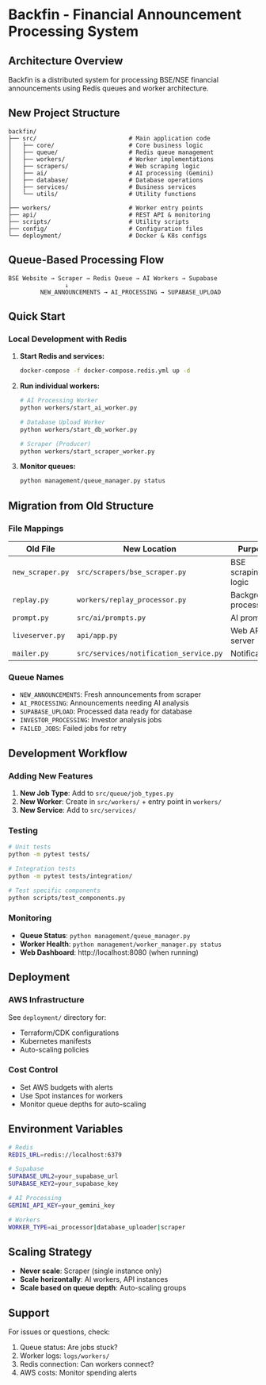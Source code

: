# Backfin - Financial Announcement Processing System

## Architecture Overview

Backfin is a distributed system for processing BSE/NSE financial announcements using Redis queues and worker architecture.

## New Project Structure

```
backfin/
├── src/                          # Main application code
│   ├── core/                     # Core business logic
│   ├── queue/                    # Redis queue management  
│   ├── workers/                  # Worker implementations
│   ├── scrapers/                 # Web scraping logic
│   ├── ai/                       # AI processing (Gemini)
│   ├── database/                 # Database operations
│   ├── services/                 # Business services
│   └── utils/                    # Utility functions
│
├── workers/                      # Worker entry points
├── api/                          # REST API & monitoring
├── scripts/                      # Utility scripts
├── config/                       # Configuration files
└── deployment/                   # Docker & K8s configs
```

## Queue-Based Processing Flow

```
BSE Website → Scraper → Redis Queue → AI Workers → Supabase
                ↓
         NEW_ANNOUNCEMENTS → AI_PROCESSING → SUPABASE_UPLOAD
```

## Quick Start

### Local Development with Redis

1. **Start Redis and services:**
   ```bash
   docker-compose -f docker-compose.redis.yml up -d
   ```

2. **Run individual workers:**
   ```bash
   # AI Processing Worker
   python workers/start_ai_worker.py
   
   # Database Upload Worker  
   python workers/start_db_worker.py
   
   # Scraper (Producer)
   python workers/start_scraper_worker.py
   ```

3. **Monitor queues:**
   ```bash
   python management/queue_manager.py status
   ```

## Migration from Old Structure

### File Mappings

| Old File | New Location | Purpose |
|----------|--------------|---------|
| `new_scraper.py` | `src/scrapers/bse_scraper.py` | BSE scraping logic |
| `replay.py` | `workers/replay_processor.py` | Background processor |
| `prompt.py` | `src/ai/prompts.py` | AI prompts |
| `liveserver.py` | `api/app.py` | Web API server |
| `mailer.py` | `src/services/notification_service.py` | Notifications |

### Queue Names

- `NEW_ANNOUNCEMENTS`: Fresh announcements from scraper
- `AI_PROCESSING`: Announcements needing AI analysis  
- `SUPABASE_UPLOAD`: Processed data ready for database
- `INVESTOR_PROCESSING`: Investor analysis jobs
- `FAILED_JOBS`: Failed jobs for retry

## Development Workflow

### Adding New Features

1. **New Job Type**: Add to `src/queue/job_types.py`
2. **New Worker**: Create in `src/workers/` + entry point in `workers/`
3. **New Service**: Add to `src/services/`

### Testing

```bash
# Unit tests
python -m pytest tests/

# Integration tests
python -m pytest tests/integration/

# Test specific components
python scripts/test_components.py
```

### Monitoring

- **Queue Status**: `python management/queue_manager.py`
- **Worker Health**: `python management/worker_manager.py status`
- **Web Dashboard**: http://localhost:8080 (when running)

## Deployment

### AWS Infrastructure

See `deployment/` directory for:
- Terraform/CDK configurations
- Kubernetes manifests
- Auto-scaling policies

### Cost Control

- Set AWS budgets with alerts
- Use Spot instances for workers
- Monitor queue depths for auto-scaling

## Environment Variables

```bash
# Redis
REDIS_URL=redis://localhost:6379

# Supabase  
SUPABASE_URL2=your_supabase_url
SUPABASE_KEY2=your_supabase_key

# AI Processing
GEMINI_API_KEY=your_gemini_key

# Workers
WORKER_TYPE=ai_processor|database_uploader|scraper
```

## Scaling Strategy

- **Never scale**: Scraper (single instance only)
- **Scale horizontally**: AI workers, API instances
- **Scale based on queue depth**: Auto-scaling groups

## Support

For issues or questions, check:
1. Queue status: Are jobs stuck?
2. Worker logs: `logs/workers/`
3. Redis connection: Can workers connect?
4. AWS costs: Monitor spending alerts